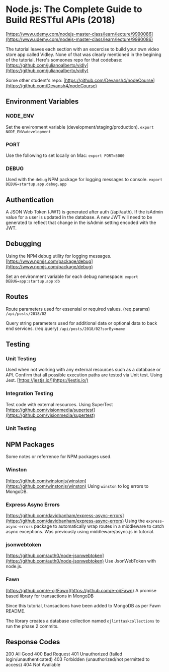 # Node.js: The Complete Guide to Build RESTful APIs (2018)

[https://www.udemy.com/nodejs-master-class/learn/lecture/9990086](https://www.udemy.com/nodejs-master-class/learn/lecture/9990086)

The tutorial leaves each section with an excercise to build your own video store app called Vidley. None of that was clearly
mentioned in the begining of the tutorial. Here's someones repo for that codebase:
[https://github.com/julianoalberto/vidly](https://github.com/julianoalberto/vidly)

Some other student's repo:
[https://github.com/Devansh4/nodeCourse](https://github.com/Devansh4/nodeCourse)

## Environment Variables

### NODE_ENV
Set the environment variable (development/staging/production).
`export NODE_ENV=development`

### PORT
Use the following to set locally on Mac:
`export PORT=5000`

### DEBUG
Used with the `debug` NPM package for logging messages to console.
`export DEBUG=startup.app,debug.app`


## Authentication
A JSON Web Token (JWT) is generated after auth (/api/auth). If the isAdmin value for a
user is updated in the database. A new JWT will need to be generated to reflect that
change in the isAdmin setting encoded with the JWT.


## Debugging

Using the NPM debug utility for logging messages.
[https://www.npmjs.com/package/debug](https://www.npmjs.com/package/debug)

Set an environment variable for each debug namespace:
`export DEBUG=app:startup,app:db`


## Routes

Route parameters used for essensial or required values. (req.params)
```/api/posts/2018/02```

Query string parameters used for additional data or optional data to back end services. (req.query)
```/api/posts/2018/02?sorBy=name```


## Testing

### Unit Testing
Used when not working with any external resources such as a database or API.
Confirm that all possible execution paths are tested via Unit test.
Using Jest.
[https://jestjs.io/](https://jestjs.io/)

### Integration Testing
Test code with external resources.
Using SuperTest
[https://github.com/visionmedia/supertest](https://github.com/visionmedia/supertest)


### Unit Testing


## NPM Packages
Some notes or referrence for NPM packages used.

### Winston
[https://github.com/winstonjs/winston](https://github.com/winstonjs/winston)
Using `winston` to log errors to MongoDB.

### Express Async Errors
[https://github.com/davidbanham/express-async-errors](https://github.com/davidbanham/express-async-errors)
Using the `express-async-errors` package to automatically wrap routes in a middleware to
catch async exceptions. Was previously using middleware/async.js in tutorial.

### jsonwebtoken
[https://github.com/auth0/node-jsonwebtoken](https://github.com/auth0/node-jsonwebtoken)
Use JsonWebToken with node.js.

### Fawn
[https://github.com/e-oj/Fawn](https://github.com/e-oj/Fawn)
A promise based library for transactions in MongoDB

Since this tutorial, transactions have been added to MongoDB as per Fawn README.

The library creates a database collection named `ojlinttaskcollections` to run the phase 2 commits.


## Response Codes
200 All Good
400 Bad Request
401 Unauthorized (failed login/unauthenticated)
403 Forbidden (unauthorized/not permitted to access)
404 Not Available


